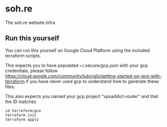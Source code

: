 # soh.re
The soh.re website infra

## Run this yourself
You can run this yourself on Google Cloud Platform using the included terraform scripts.

This expects you to have populated ~/.secure/gcp.json with your gcp credentials, please follow https://cloud.google.com/community/tutorials/getting-started-on-gcp-with-terraform if you have never used gcp to understand how to generate these files.

This also expects you named your gcp project "vpsaddict-router" and that the ID matches
```
cd terraform/gce
terraform init
terraform apply
```
